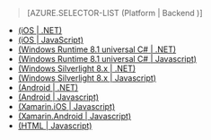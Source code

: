 > [AZURE.SELECTOR-LIST (Platform | Backend )]
<!-- deleted by customization
- [(Windows Runtime 8.1 universal C# | .NET)](../articles/mobile-services-dotnet-backend-windows-universal-dotnet-get-started-data.md)
- [(Windows Phone Silverlight 8.x | Javascript)](../articles/mobile-services-windows-phone-get-started-data.md)
- [(Android | Javascript)](../articles/mobile-services-android-get-started-data.md)
-->
<!-- keep by customization: begin -->
- [(iOS | .NET)](/documentation/articles/mobile-services-dotnet-backend-ios-get-started-data/)
- [(iOS | JavaScript)](/documentation/articles/mobile-services-ios-get-started-data/)
- [(Windows Runtime 8.1 universal C# | .NET)](/documentation/articles/mobile-services-dotnet-backend-windows-universal-dotnet-get-started-data/)
- [(Windows Runtime 8.1 universal C# | Javascript)](/documentation/articles/mobile-services-javascript-backend-windows-universal-dotnet-get-started-data/)
- [(Windows Silverlight 8.x | .NET)](/documentation/articles/mobile-services-dotnet-backend-windows-phone-get-started-data/)
- [(Windows Silverlight 8.x | Javascript)](/documentation/articles/mobile-services-javascript-backend-windows-phone-get-started-data/)
- [(Android | .NET)](/documentation/articles/mobile-services-dotnet-backend-android-get-started-data/)
- [(Android | Javascript)](/documentation/articles/mobile-services-android-get-started-data/)
- [(Xamarin.iOS | Javascript)](/documentation/articles/partner-xamarin-mobile-services-ios-get-started-data/)
- [(Xamarin.Android | Javascript)](/documentation/articles/partner-xamarin-mobile-services-android-get-started-data/)
- [(HTML | Javascript)](/documentation/articles/mobile-services-html-get-started-data/)

<!-- keep by customization: end -->